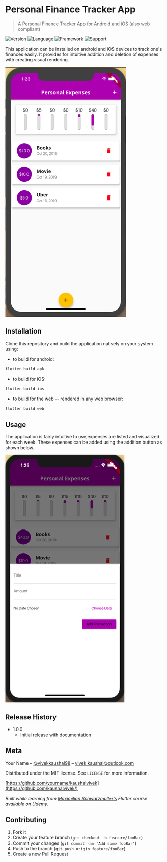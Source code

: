# Personal Finance Tracker App
> A Personal Finance Tracker App for Android and iOS (also web compliant)

![Version](https://img.shields.io/badge/version-1.0.0-brightgreen)
![Language](https://img.shields.io/badge/Language-Dart-orange)
![Framework](https://img.shields.io/badge/Framework-Flutter-blue)
![Support](https://img.shields.io/badge/Support-Issue%20Based-red)

This application can be installed on android and iOS devices to track one's finances easily. It provides for intuitive addition and deletion of expenses with creating visual rendering.

![](images/app.png)

## Installation

Clone this repository and build the application natively on your system using:  

- to build for android:
```sh
flutter build apk
```
- to build for iOS:
```sh
flutter build ios
```
- to build for the web -- rendered in any web browser:
```sh
flutter build web
```

## Usage

The application is fairly intuitive to use,expenses are listed and visualized for each week. These expenses can be added using the addition button as shown below.

![](images/transaction_add.png)

## Release History

* 1.0.0
    * Initial release with documentation

## Meta

Your Name – [@vivekkaushal98](https://twitter.com/vivekkaushal98) – vivek.kaushal@outlook.com

Distributed under the MIT license. See ``LICENSE`` for more information.

[https://github.com/yourname/kaushalvivek](https://github.com/kaushalvivek/)

*Built while learning from [Maximilian Schwarzmüller's](https://twitter.com/maxedapps) Flutter course available on Udemy.*

## Contributing

1. Fork it
2. Create your feature branch (`git checkout -b feature/fooBar`)
3. Commit your changes (`git commit -am 'Add some fooBar'`)
4. Push to the branch (`git push origin feature/fooBar`)
5. Create a new Pull Request

<!-- Markdown link & img dfn's -->
[npm-image]: https://img.shields.io/npm/v/datadog-metrics.svg?style=flat-square
[npm-url]: https://npmjs.org/package/datadog-metrics
[npm-downloads]: https://img.shields.io/npm/dm/datadog-metrics.svg?style=flat-square
[travis-image]: https://img.shields.io/travis/dbader/node-datadog-metrics/master.svg?style=flat-square
[travis-url]: https://travis-ci.org/dbader/node-datadog-metrics
[wiki]: https://github.com/yourname/yourproject/wiki